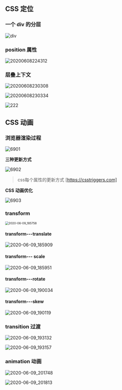 ## CSS 定位

### 一个 div 的分层

![div](D:\jirengu\notes\images\div.jpg)



### position 属性

![20200608224312](D:\jirengu\notes\images\20200608224312.jpg)





### 层叠上下文

![20200608230308](D:\jirengu\notes\images\20200608230308.jpg)



![20200608230334](D:\jirengu\notes\images\20200608230334.jpg)



![222](D:\jirengu\notes\images\222.jpg)



## CSS 动画

### 浏览器渲染过程

![6901](D:\jirengu\notes\images\6901.jpg)



**三种更新方式**

![6902](D:\jirengu\notes\images\6902.jpg)



>  css每个属性的更新方式 [https://csstriggers.com]



**CSS 动画优化**

![6903](D:\jirengu\notes\images\6903.jpg)

### transform

<img src="D:\jirengu\notes\images\2020-06-09_185758.jpg" alt="2020-06-09_185758" style="zoom:67%;" />



#### transform---translate

![2020-06-09_185909](D:\jirengu\notes\images\2020-06-09_185909.jpg)

#### transform--- scale

![2020-06-09_185951](D:\jirengu\notes\images\2020-06-09_185951.jpg)

#### transform---rotate

![2020-06-09_190034](D:\jirengu\notes\images\2020-06-09_190034.jpg)

#### transform---skew

![2020-06-09_190119](D:\jirengu\notes\images\2020-06-09_190119.jpg)



### transition 过渡

![2020-06-09_193132](D:\jirengu\notes\images\2020-06-09_193132.jpg)





![2020-06-09_193157](D:\jirengu\notes\images\2020-06-09_193157.jpg)





### animation 动画

![2020-06-09_201748](D:\jirengu\notes\images\2020-06-09_201748.jpg)



![2020-06-09_201813](D:\jirengu\notes\images\2020-06-09_201813.jpg)